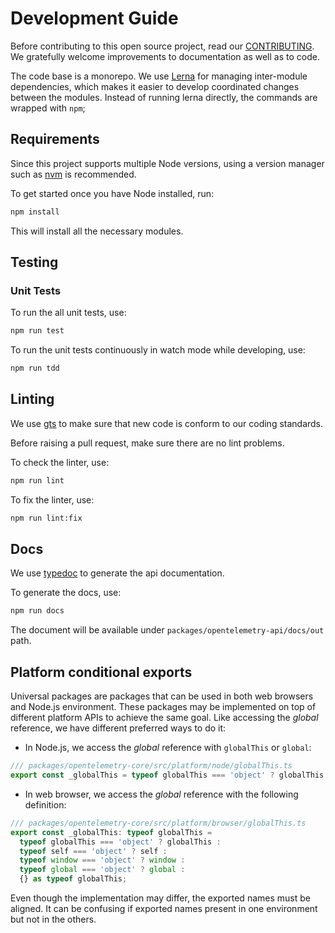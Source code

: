 # Development Guide

Before contributing to this open source project, read our [CONTRIBUTING](../CONTRIBUTING.md). We gratefully welcome improvements to documentation as well as to code.

The code base is a monorepo. We use [Lerna](https://lerna.js.org/) for managing inter-module dependencies, which makes it easier to develop coordinated changes between the modules. Instead of running lerna directly, the commands are wrapped with `npm`;

## Requirements

Since this project supports multiple Node versions, using a version
manager such as [nvm](https://github.com/nvm-sh/nvm) is recommended.

To get started once you have Node installed, run:

```sh
npm install
```

This will install all the necessary modules.

## Testing

### Unit Tests

To run the all unit tests, use:

```sh
npm run test
```

To run the unit tests continuously in watch mode while developing, use:

```sh
npm run tdd
```

## Linting

We use [gts](https://www.npmjs.com/package/gts) to make sure that new code is conform to our coding standards.

Before raising a pull request, make sure there are no lint problems.

To check the linter, use:

```sh
npm run lint
```

To fix the linter, use:

```sh
npm run lint:fix
```

## Docs

We use [typedoc](https://www.npmjs.com/package/typedoc) to generate the api documentation.

To generate the docs, use:

```sh
npm run docs
```

The document will be available under `packages/opentelemetry-api/docs/out` path.

## Platform conditional exports

Universal packages are packages that can be used in both web browsers and
Node.js environment. These packages may be implemented on top of different
platform APIs to achieve the same goal. Like accessing the _global_ reference,
we have different preferred ways to do it:

- In Node.js, we access the _global_ reference with `globalThis` or `global`:

```js
/// packages/opentelemetry-core/src/platform/node/globalThis.ts
export const _globalThis = typeof globalThis === 'object' ? globalThis : global;
```

- In web browser, we access the _global_ reference with the following definition:

```js
/// packages/opentelemetry-core/src/platform/browser/globalThis.ts
export const _globalThis: typeof globalThis =
  typeof globalThis === 'object' ? globalThis :
  typeof self === 'object' ? self :
  typeof window === 'object' ? window :
  typeof global === 'object' ? global :
  {} as typeof globalThis;
```

Even though the implementation may differ, the exported names must be aligned.
It can be confusing if exported names present in one environment but not in the
others.

